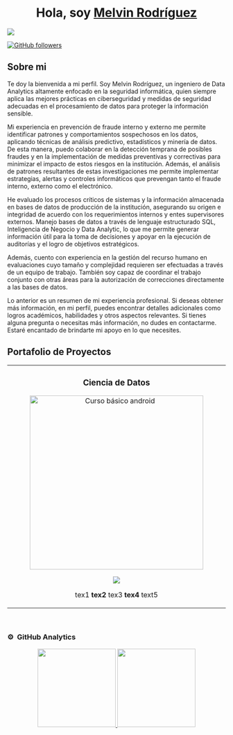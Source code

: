 <div align="center">
<h1 align="center">Hola, soy <a href="https://www.linkedin.com/in/melvin-rodr%C3%ADguez-060a9a223/">Melvin Rodríguez</a> </h1>
</div>
<img src="https://github.com/Melvin-Rodriguez/Melvin-Rodriguez/assets/111929312/76261d23-7cf5-446e-b82c-1b17a2d423e3
">

[![GitHub followers](https://img.shields.io/github/followers/Melvin-Rodriguez?style=social)](https://github.com/Melvin-Rodriguez)

## Sobre mi

Te doy la bienvenida a mi perfil. Soy Melvin Rodríguez, un ingeniero de Data Analytics altamente enfocado en la seguridad informática, quien siempre aplica las mejores prácticas en ciberseguridad y medidas de seguridad adecuadas en el procesamiento de datos para proteger la información sensible. 

Mi experiencia en prevención de fraude interno y externo me permite identificar patrones y comportamientos sospechosos en los datos, aplicando técnicas de análisis predictivo, estadísticos y minería de datos. De esta manera, puedo colaborar en la detección temprana de posibles fraudes y en la implementación de medidas preventivas y correctivas para minimizar el impacto de estos riesgos en la institución. Además, el análisis de patrones resultantes de estas investigaciones me permite implementar estrategias, alertas y controles informáticos que prevengan tanto el fraude interno, externo como el electrónico.

He evaluado los procesos críticos de sistemas y la información almacenada en bases de datos de producción de la institución, asegurando su origen e integridad de acuerdo con los requerimientos internos y entes supervisores externos. Manejo bases de datos a través de lenguaje estructurado SQL, Inteligencia de Negocio y Data Analytic, lo que me permite generar información útil para la toma de decisiones y apoyar en la ejecución de auditorías y el logro de objetivos estratégicos.

Además, cuento con experiencia en la gestión del recurso humano en evaluaciones cuyo tamaño y complejidad requieren ser efectuadas a través de un equipo de trabajo. También soy capaz de coordinar el trabajo conjunto con otras áreas para la autorización de correcciones directamente a las bases de datos. 

Lo anterior es un resumen de mi experiencia profesional. Si deseas obtener más información, en mi perfil, puedes encontrar detalles adicionales como logros académicos, habilidades y otros aspectos relevantes. Si tienes alguna pregunta o necesitas más información, no dudes en contactarme. Estaré encantado de brindarte mi apoyo en lo que necesites.
<br>

## Portafolio de Proyectos
<table>
<tr>
<td width="50%">
<h3 align="center">Ciencia de Datos</h3>
<div align="center">
<a href="https://github.com/Melvin-Rodriguez/Cybersecurity" target="_blank"><img src="![CIA1](https://github.com/Melvin-Rodriguez/Melvin-Rodriguez/assets/111929312/d0936930-4e1a-41ec-9768-4bcf1ecb1d9c)
" width="400" alt="Curso básico android"></a>
<p>
<a href="https://github.com/Melvin-Rodriguez/Cybersecurity" target="_blank">
<img src="https://img.shields.io/badge/CÓDIGO-ff9?style=for-the-badge&logo=github&logoColor=black">
</a>
</p>
<p>tex1 <strong>tex2</strong> tex3 <strong>tex4</strong> text5</p>
</div>
                                                                                      
</td>

</div>                                                             
</table>                                                                                 
</div>
<br>

### ⚙️ &nbsp;GitHub Analytics

<p align="center">
<a href="https://github.com/Melvin-Rodriguez">
  <img height="180em" src="https://github-readme-stats-eight-theta.vercel.app/api?username=Melvin-Rodriguez&show_icons=true&theme=algolia&include_all_commits=true&count_private=true"/>
  <img height="180em" src="https://github-readme-stats-eight-theta.vercel.app/api/top-langs/?username=Melvin-Rodriguez&layout=compact&langs_count=8&theme=algolia"/>
</a>
</p>
